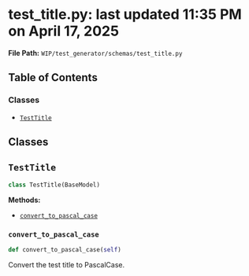 # test_title.py: last updated 11:35 PM on April 17, 2025

**File Path:** `WIP/test_generator/schemas/test_title.py`

## Table of Contents

### Classes

- [`TestTitle`](#testtitle)

## Classes

## `TestTitle`

```python
class TestTitle(BaseModel)
```

**Methods:**

- [`convert_to_pascal_case`](#convert_to_pascal_case)

### `convert_to_pascal_case`

```python
def convert_to_pascal_case(self)
```

Convert the test title to PascalCase.
